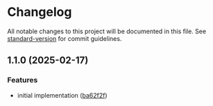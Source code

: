 # Changelog

All notable changes to this project will be documented in this file. See [standard-version](https://github.com/conventional-changelog/standard-version) for commit guidelines.

## 1.1.0 (2025-02-17)


### Features

* initial implementation ([ba62f2f](https://github.com/nagaozen/casbin-mssql-adapter/commit/ba62f2f0ea76c6366bceeb8151c7f1fb1721a188))
